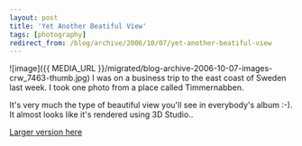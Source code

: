 ```yaml
---
layout: post
title: 'Yet Another Beatiful View'
tags: [photography]
redirect_from: /blog/archive/2006/10/07/yet-another-beatiful-view
---
```


![image]({{ MEDIA_URL }}/migrated/blog-archive-2006-10-07-images-crw_7463-thumb.jpg)
I was on a business trip to the east coast of Sweden last week. I took
one photo from a place called Timmernabben.

It's very much the type of beautiful view you'll see in everybody's
album :-). It almost looks like it's rendered using 3D Studio..

[Larger version here](/photos/287/9-1024x800-frame.html)

